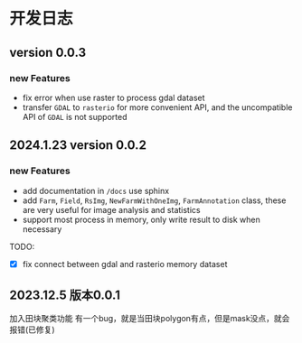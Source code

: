 # 开发日志

## version 0.0.3

### new Features

- fix error when use raster to process gdal dataset
- transfer `GDAL` to `rasterio` for more convenient API, and
the uncompatible API of `GDAL` is not supported 



## 2024.1.23 version 0.0.2

### new Features
- add documentation in `/docs` use sphinx
- add `Farm`, `Field`, `RsImg`, `NewFarmWithOneImg`, `FarmAnnotation` class, these are
very useful for image analysis and statistics
- support most process in memory, only write result to disk when necessary

TODO:
- [x] fix connect between gdal and rasterio memory dataset
## 2023.12.5 版本0.0.1

加入田块聚类功能
有一个bug，就是当田块polygon有点，但是mask没点，就会报错(已修复)